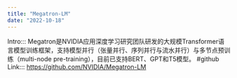 ```yaml
---
title: "Megatron-LM"
date: "2022-10-18"
---
```

Intro::: Megatron是NVIDIA应用深度学习研究团队研发的大规模Transformer语言模型训练框架，支持模型并行（张量并行、序列并行与流水并行）与多节点预训练（multi-node pre-training），目前已支持BERT、GPT和T5模型。
#github
Link::: https://github.com/NVIDIA/Megatron-LM